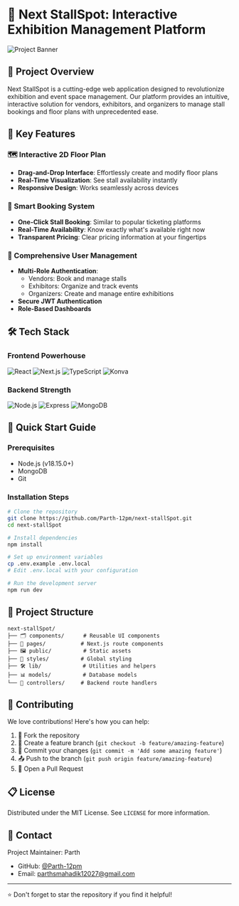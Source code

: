 # 🏢 Next StallSpot: Interactive Exhibition Management Platform

![Project Banner](https://via.placeholder.com/1200x300.png?text=Next+StallSpot+Banner)

## 🌟 Project Overview

Next StallSpot is a cutting-edge web application designed to revolutionize exhibition and event space management. Our platform provides an intuitive, interactive solution for vendors, exhibitors, and organizers to manage stall bookings and floor plans with unprecedented ease.

## 🚀 Key Features

### 🗺️ Interactive 2D Floor Plan
- **Drag-and-Drop Interface**: Effortlessly create and modify floor plans
- **Real-Time Visualization**: See stall availability instantly
- **Responsive Design**: Works seamlessly across devices

### 🎫 Smart Booking System
- **One-Click Stall Booking**: Similar to popular ticketing platforms
- **Real-Time Availability**: Know exactly what's available right now
- **Transparent Pricing**: Clear pricing information at your fingertips

### 👥 Comprehensive User Management
- **Multi-Role Authentication**:
  - Vendors: Book and manage stalls
  - Exhibitors: Organize and track events
  - Organizers: Create and manage entire exhibitions
- **Secure JWT Authentication**
- **Role-Based Dashboards**

## 🛠️ Tech Stack

### Frontend Powerhouse
![React](https://img.shields.io/badge/React-61DAFB?style=for-the-badge&logo=react&logoColor=black)
![Next.js](https://img.shields.io/badge/Next.js-000000?style=for-the-badge&logo=nextdotjs&logoColor=white)
![TypeScript](https://img.shields.io/badge/TypeScript-3178C6?style=for-the-badge&logo=typescript&logoColor=white)
![Konva](https://img.shields.io/badge/Konva-F16A5E?style=for-the-badge)

### Backend Strength
![Node.js](https://img.shields.io/badge/Node.js-339933?style=for-the-badge&logo=nodedotjs&logoColor=white)
![Express](https://img.shields.io/badge/Express-000000?style=for-the-badge&logo=express&logoColor=white)
![MongoDB](https://img.shields.io/badge/MongoDB-47A248?style=for-the-badge&logo=mongodb&logoColor=white)

## 🚀 Quick Start Guide

### Prerequisites
- Node.js (v18.15.0+)
- MongoDB
- Git

### Installation Steps

```bash
# Clone the repository
git clone https://github.com/Parth-12pm/next-stallSpot.git
cd next-stallSpot

# Install dependencies
npm install

# Set up environment variables
cp .env.example .env.local
# Edit .env.local with your configuration

# Run the development server
npm run dev
```

## 📂 Project Structure

```
next-stallSpot/
├── 🗂️ components/      # Reusable UI components
├── 📄 pages/           # Next.js route components
├── 🖼️ public/          # Static assets
├── 🎨 styles/          # Global styling
├── 🛠️ lib/             # Utilities and helpers
├── 📊 models/          # Database models
└── 🔐 controllers/     # Backend route handlers
```

## 🤝 Contributing

We love contributions! Here's how you can help:

1. 🍴 Fork the repository
2. 🌿 Create a feature branch (`git checkout -b feature/amazing-feature`)
3. 💾 Commit your changes (`git commit -m 'Add some amazing feature'`)
4. 📤 Push to the branch (`git push origin feature/amazing-feature`)
5. 🔀 Open a Pull Request

## 📋 License

Distributed under the MIT License. See `LICENSE` for more information.

## 📧 Contact

Project Maintainer: Parth
- GitHub: [@Parth-12pm](https://github.com/Parth-12pm)
- Email: [parthsmahadik12027@gmail.com](parthsmahadik12027@gmail.com)

---

⭐ Don't forget to star the repository if you find it helpful!
